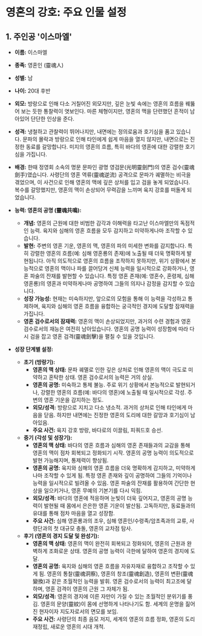 # 영혼의 강호: 주요 인물 설정

## 1. 주인공 '이스마엘'

*   **이름:** 이스마엘
*   **종족:** 영혼인 (靈魂人)
*   **성별:** 남
*   **나이:** 20대 후반
*   **외모:** 방랑으로 인해 다소 거칠어진 외모지만, 깊은 눈빛 속에는 영혼의 흐름을 꿰뚫어 보는 듯한 통찰력이 엿보인다. 마른 체형이지만, 영혼의 맥을 단련했던 흔적이 남아있어 단단한 인상을 준다.
*   **성격:** 냉철하고 관찰력이 뛰어나지만, 내면에는 정의로움과 호기심을 품고 있습니다. 문파의 몰락과 방랑으로 인해 타인에게 쉽게 마음을 열지 않지만, 내면으로는 진정한 동료를 갈망합니다. 미지의 영혼의 흐름, 특히 바다의 영혼에 대한 강렬한 호기심을 가집니다.
*   **배경:** 한때 정영회 소속의 명문 문파인 광명 영검문(光明靈劍門)의 영혼 검수(靈魂劍手)였습니다. 사령단의 영혼 역류(靈魂逆流) 공격으로 문파가 궤멸하는 비극을 겪었으며, 이 사건으로 인해 영혼의 맥에 깊은 상처를 입고 검을 놓게 되었습니다. 복수를 갈망했지만, 영혼의 맥이 손상되어 무력감을 느끼며 육지 강호를 떠돌게 되었습니다.
*   **능력: 영혼의 공명 (靈魂共鳴):**
    *   **개념:** 영혼의 근원에 대한 비범한 감각과 이해력을 타고난 이스마엘만의 독점적인 능력. 육지와 심해의 영혼 흐름을 모두 감지하고 미약하게나마 조작할 수 있습니다.
    *   **발현:** 주변의 영혼 기운, 영혼의 맥, 영혼의 파의 미세한 변화를 감지합니다. 특히 강렬한 영혼의 흐름(예: 심해 영혼룡의 존재)에 노출될 때 더욱 명확하게 발현됩니다. 아직 의도적으로 영혼의 흐름을 조작하지 못하지만, 위기 상황에서 본능적으로 영혼의 맥이나 파를 끌어당겨 신체 능력을 일시적으로 강화하거나, 영혼 파술의 잔재를 발현할 수 있습니다. 특정 영혼 존재(예: 영혼수, 혼령체, 심해 영혼룡)의 영혼과 미약하게나마 공명하여 그들의 의지나 감정을 감지할 수 있습니다.
    *   **성장 가능성:** 현재는 미숙하지만, 앞으로의 모험을 통해 이 능력을 각성하고 통제하며, 육지와 심해의 영혼 흐름을 융합하는 궁극적인 경지에 도달할 잠재력을 가집니다.
    *   **영혼 검수로서의 잠재력:** 영혼의 맥이 손상되었지만, 과거의 수련 경험과 영혼 검수로서의 재능은 여전히 남아있습니다. 영혼의 공명 능력이 성장함에 따라 다시 검을 잡고 영혼 검격(靈魂劍擊)을 펼칠 수 있을 것입니다.

*   **성장 단계별 설정:**
    *   **초기 (방랑기):**
        *   **영혼의 맥 상태:** 문파 궤멸로 인한 깊은 상처로 인해 영혼의 맥이 극도로 미약하고 혼탁한 상태. 영혼 검수로서의 능력은 거의 상실.
        *   **영혼의 공명:** 미숙하고 통제 불능. 주로 위기 상황에서 본능적으로 발현되거나, 강렬한 영혼의 흐름(예: 바다의 영혼)에 노출될 때 일시적으로 각성. 주변의 영혼 기운을 감지하는 정도.
        *   **외모/성격:** 방랑으로 지치고 다소 냉소적. 과거의 상처로 인해 타인에게 마음을 닫음. 하지만 내면에는 진정한 영혼의 도리에 대한 갈망과 호기심이 남아있음.
        *   **주요 사건:** 육지 강호 방랑, 바다로의 이끌림, 피쿼드호 승선.
    *   **중기 (각성 및 성장기):**
        *   **영혼의 맥 상태:** 바다의 영혼 흐름과 심해의 영혼 존재들과의 교감을 통해 영혼의 맥이 점차 회복되고 정화되기 시작. 영혼의 공명 능력이 의도적으로 발현 가능해지며, 통제력이 향상됨.
        *   **영혼의 공명:** 육지와 심해의 영혼 흐름을 더욱 명확하게 감지하고, 미약하게나마 조작할 수 있게 됨. 특정 영혼 존재와 깊이 공명하여 그들의 기억이나 능력을 일시적으로 빌려올 수 있음. 영혼 파술의 잔재를 활용하여 간단한 현상을 일으키거나, 영혼 무예의 기본기를 다시 익힘.
        *   **외모/성격:** 바다의 영혼에 적응하며 눈빛이 더욱 깊어지고, 영혼의 공명 능력이 발현될 때 몸에서 은은한 영혼 기운이 발산됨. 고독하지만, 동료들과의 유대를 통해 점차 마음을 열고 성장함.
        *   **주요 사건:** 심해 영혼룡과의 조우, 심해 영혼인/수령족/암초족과의 교류, 사령단과의 첫 대규모 충돌, 영혼의 교차점 탐사.
    *   **후기 (영혼의 경지 도달 및 완성기):**
        *   **영혼의 맥 상태:** 영혼의 맥이 완전히 회복되고 정화되어, 영혼의 근원과 완벽하게 조화로운 상태. 영혼의 공명 능력이 극한에 달하여 영혼의 경지에 도달.
        *   **영혼의 공명:** 육지와 심해의 영혼 흐름을 자유자재로 융합하고 조작할 수 있게 됨. 영혼의 통찰(靈魂洞察), 영혼의 창조(靈魂創造), 영혼의 변환(靈魂變換)과 같은 초월적인 능력을 발휘. 영혼 검수로서의 능력이 최고조에 달하며, 영혼 검격이 영혼의 근원 그 자체가 됨.
        *   **외모/성격:** 영혼의 경지에 이른 자만이 가질 수 있는 초월적인 분위기를 풍김. 영혼의 문양(靈紋)이 몸에 선명하게 나타나기도 함. 세계의 운명을 짊어진 현자이자 지도자로서의 면모를 보임.
        *   **주요 사건:** 사령단의 최종 음모 저지, 세계의 영혼의 흐름 정화, 영혼의 도리 재정립, 새로운 영혼의 시대 개척.